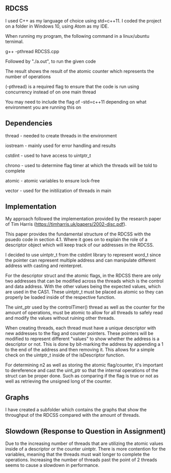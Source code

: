 RDCSS
---------------

I used C++ as my language of choice using std=c++11. I coded the project on a folder in Windows 10, using Atom as my IDE.

When running my program, the following command in a linux/ubuntu ternimal.

g++ -pthread RDCSS.cpp

Followed by "./a.out", to run the given code

The result shows the result of the atomic counter which represents the number of operations

(-pthread) is a required flag to ensure that the code is run using concurrency instead of on one main thread

You may need to include the flag of -std=c++11 depending on what environment you are running this on

Dependencies
------------

thread - needed to create threads in the environment

iostream - mainly used for error handling and results

cstdint - used to have access to uintptr_t

chrono - used to determine flag timer at which the threads will be told to complete

atomic - atomic variables to ensure lock-free

vector - used for the initilization of threads in main


Implementation
--------------

My approach followed the implementation provided by the research paper of Tim Harris (https://timharris.uk/papers/2002-disc.pdf). 

This paper provides the fundamental structure of the RDCSS with the psuedo code in section 4.1. Where it goes on to explain the role of a descriptor object which will keep track of our addresses in the RDCSS.


I decided to use uintptr_t from the cstdint library to represent word_t since the pointer can represent multiple address and can manipulate different address with casting and reinterpret.

For the descriptor struct and the atomic flags, in the RDCSS there are only two addresses that can be modified across the threads which is the control and data address. With the other values being the expected values, which are used in the CAS1. These uintptr_t must be placed as atomic so they can properly be loaded inside of the respective function.

The uint_ptr used by the controlTimer() thread as well as the counter for the amount of operations, must be atomic to allow for all threads to safely read and modify the values without ruining other threads.

When creating threads, each thread must have a unique descriptor with new addresses to the flag and counter pointers. These pointers will be modified to represent different "values" to show whether the address is a descriptor or not. This is done by bit-marking the address by appending a 1 to the end of the address and then removing it. This allows for a simple check on the uintptr_t inside of the isDescriptor function.

For determining n2 as well as storing the atomic flag/counter, it's important to dereference and cast the uint_ptr so that the internal operations of the struct can be proper done. Such as comparing if the flag is true or not as well as retrieving the unsigned long of the counter.

Graphs
------

I have created a subfolder which contains the graphs that show the throughput of the RDCSS compared with the amount of threads. 

Slowdown (Response to Question in Assignment)
---------------------------------------------

Due to the increasing number of threads that are utilizing the atomic values inside of a descriptor or the counter uintptr. There is more contention for the variables, meaning that the threads must wait longer to complete the operations. Increasing the number of threads past the point of 2 threads seems to cause a slowdown in performance. 
